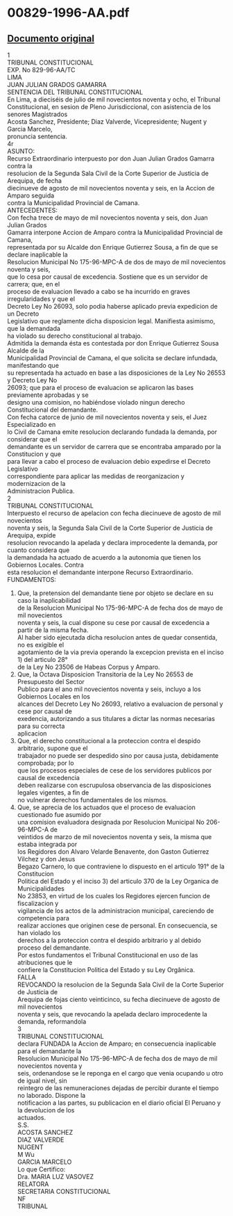 
00829-1996-AA.pdf
=================
  
[Documento original](https://tc.gob.pe/jurisprudencia/1998/00829-1996-AA.pdf)  
---  
1  
TRIBUNAL CONSTITUCIONAL  
EXP. No 829-96-AA/TC  
LIMA  
JUAN JULIAN GRADOS GAMARRA  
SENTENCIA DEL TRIBUNAL CONSTITUCIONAL  
En Lima, a dieciséis de julio de mil novecientos noventa y ocho, el Tribunal  
Constitucional, en sesion de Pleno Jurisdiccional, con asistencia de los senores Magistrados  
Acosta Sanchez, Presidente; Diaz Valverde, Vicepresidente; Nugent y Garcia Marcelo,  
pronuncia sentencia.  
4r  
ASUNTO:  
Recurso Extraordinario interpuesto por don Juan Julian Grados Gamarra contra la  
resolucion de la Segunda Sala Civil de la Corte Superior de Justicia de Arequipa, de fecha  
diecinueve de agosto de mil novecientos noventa y seis, en la Accion de Amparo seguida  
contra la Municipalidad Provincial de Camana.  
ANTECEDENTES:  
Con fecha trece de mayo de mil novecientos noventa y seis, don Juan Julian Grados  
Gamarra interpone Accion de Amparo contra la Municipalidad Provincial de Camana,  
representada por su Alcalde don Enrique Gutierrez Sousa, a fin de que se declare inaplicable la  
Resolucion Municipal No 175-96-MPC-A de dos de mayo de mil novecientos noventa y seis,  
que lo cesa por causal de excedencia. Sostiene que es un servidor de carrera; que, en el  
proceso de evaluacion llevado a cabo se ha incurrido en graves irregularidades y que el  
Decreto Ley No 26093, solo podia haberse aplicado previa expedicion de un Decreto  
Legislativo que reglamente dicha disposicion legal. Manifiesta asimismo, que la demandada  
ha violado su derecho constitucional al trabajo.  
Admitida la demanda ésta es contestada por don Enrique Gutierrez Sousa Alcalde de la  
Municipalidad Provincial de Camana, el que solicita se declare infundada, manifestando que  
su representada ha actuado en base a las disposiciones de la Ley No 26553 y Decreto Ley No  
26093; que para el proceso de evaluacion se aplicaron las bases previamente aprobadas y se  
designo una comision, no habiéndose violado ningun derecho Constitucional del demandante.  
Con fecha catorce de junio de mil novecientos noventa y seis, el Juez Especializado en  
lo Civil de Camana emite resolucion declarando fundada la demanda, por considerar que el  
demandante es un servidor de carrera que se encontraba amparado por la Constitucion y que  
para llevar a cabo el proceso de evaluacion debio expedirse el Decreto Legislativo  
correspondiente para aplicar las medidas de reorganizacion y modernizacion de la  
Administracion Publica.  
2  
TRIBUNAL CONSTITUCIONAL  
Interpuesto el recurso de apelacion con fecha diecinueve de agosto de mil novecientos  
noventa y seis, la Segunda Sala Civil de la Corte Superior de Justicia de Arequipa, expide  
resolucion revocando la apelada y declara improcedente la demanda, por cuanto considera que  
la demandada ha actuado de acuerdo a la autonomia que tienen los Gobiernos Locales. Contra  
esta resolucion el demandante interpone Recurso Extraordinario.  
FUNDAMENTOS:  
1. Que, la pretension del demandante tiene por objeto se declare en su caso la inaplicabilidad  
de la Resolucion Municipal No 175-96-MPC-A de fecha dos de mayo de mil novecientos  
noventa y seis, la cual dispone su cese por causal de excedencia a partir de la misma fecha.  
Al haber sido ejecutada dicha resolucion antes de quedar consentida, no es exigible el  
agotamiento de la via previa operando la excepcion prevista en el inciso 1) del articulo 28°  
de la Ley No 23506 de Habeas Corpus y Amparo.  
2. Que, la Octava Disposicion Transitoria de la Ley No 26553 de Presupuesto del Sector  
Publico para el ano mil novecientos noventa y seis, incluyo a los Gobiernos Locales en los  
alcances del Decreto Ley No 26093, relativo a evaluacion de personal y cese por causal de  
exedencia, autorizando a sus titulares a dictar las normas necesarias para su correcta  
aplicacion  
3. Que, el derecho constitucional a la proteccion contra el despido arbitrario, supone que el  
trabajador no puede ser despedido sino por causa justa, debidamente comprobada; por lo  
que los procesos especiales de cese de los servidores publicos por causal de excedencia  
deben realizarse con escrupulosa observancia de las disposiciones legales vigentes, a fin de  
no vulnerar derechos fundamentales de los mismos.  
4. Que, se aprecia de los actuados que el proceso de evaluacion cuestionado fue asumido por  
una comision evaluadora designada por Resolucion Municipal No 206-96-MPC-A de  
veintidos de marzo de mil novecientos noventa y seis, la misma que estaba integrada por  
los Regidores don Alvaro Velarde Benavente, don Gaston Gutierrez Vilchez y don Jesus  
Begazo Carnero, lo que contraviene lo dispuesto en el articulo 191° de la Constitucion  
Politica del Estado y el inciso 3) del articulo 370 de la Ley Organica de Municipalidades  
No 23853, en virtud de los cuales los Regidores ejercen funcion de fiscalizacion y  
vigilancia de los actos de la administracion municipal, careciendo de competencia para  
realizar acciones que originen cese de personal. En consecuencia, se han violado los  
derechos a la proteccion contra el despido arbitrario y al debido proceso del demandante.  
Por estos fundamentos el Tribunal Constitucional en uso de las atribuciones que le  
confiere la Constitucion Politica del Estado y su Ley Orgânica.  
FALLA  
REVOCANDO la resolucion de la Segunda Sala Civil de la Corte Superior de Justicia de  
Arequipa de fojas ciento veinticinco, su fecha diecinueve de agosto de mil novecientos  
noventa y seis, que revocando la apelada declaro improcedente la demanda, reformandola  
3  
TRIBUNAL CONSTITUCIONAL  
declara FUNDADA la Accion de Amparo; en consecuencia inaplicable para el demandante la  
Resolucion Municipal No 175-96-MPC-A de fecha dos de mayo de mil novecientos noventa y  
seis, ordenandose se le reponga en el cargo que venia ocupando u otro de igual nivel, sin  
reintegro de las remuneraciones dejadas de percibir durante el tiempo no laborado. Dispone la  
notificacion a las partes, su publicacion en el diario oficial El Peruano y la devolucion de los  
actuados.  
S.S.  
ACOSTA SANCHEZ  
DIAZ VALVERDE  
NUGENT  
M Wu  
GARCIA MARCELO  
Lo que Certifico:  
Dra. MARIA LUZ VASOVEZ  
RELATORA  
SECRETARIA CONSTITUCIONAL  
NF  
TRIBUNAL